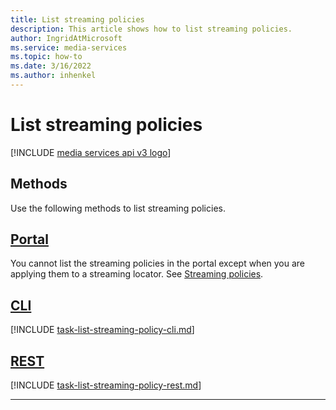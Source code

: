 ```yaml
---
title: List streaming policies
description: This article shows how to list streaming policies.
author: IngridAtMicrosoft
ms.service: media-services
ms.topic: how-to
ms.date: 3/16/2022
ms.author: inhenkel
---
```


# List streaming policies

[!INCLUDE [media services api v3 logo](./includes/v3-hr.md)]

## Methods

Use the following methods to list streaming policies.

## [Portal](#tab/portal/)

You cannot list the streaming policies in the portal except when you are applying them to a streaming locator. See [Streaming policies](../stream-streaming-policy-concept).

## [CLI](#tab/cli/)

[!INCLUDE [task-list-streaming-policy-cli.md](./includes/task-list-streaming-policy-cli.md)]

## [REST](#tab/rest/)

[!INCLUDE [task-list-streaming-policy-rest.md](./includes/task-list-streaming-policy-rest.md)]

---
